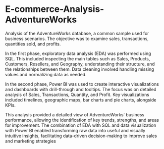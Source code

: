 # E-commerce-Analysis-AdventureWorks

Analysis of the AdventureWorks database, a common sample used for business scenarios. The objective was to examine sales, transactions, quantities sold, and profits.

In the first phase, exploratory data analysis (EDA) was performed using SQL. This included inspecting the main tables such as Sales, Products, Customers, Resellers, and Geography, understanding their structure, and the relationships between them. Data cleaning involved handling missing values and normalizing data as needed. 

In the second phase, Power BI was used to create interactive visualizations and dashboards with drill-through and tooltips. The focus was on detailed analysis of Sales, Transactions, Quantity, and Profit. Key visualizations included timelines, geographic maps, bar charts and pie charts, alongside KPIs.

This analysis provided a detailed view of AdventureWorks' business performance, allowing the identification of key trends, strengths, and areas for improvement. The combination of EDA with SQL and data visualization with Power BI enabled transforming raw data into useful and visually intuitive insights, facilitating data-driven decision-making to improve sales and marketing strategies

